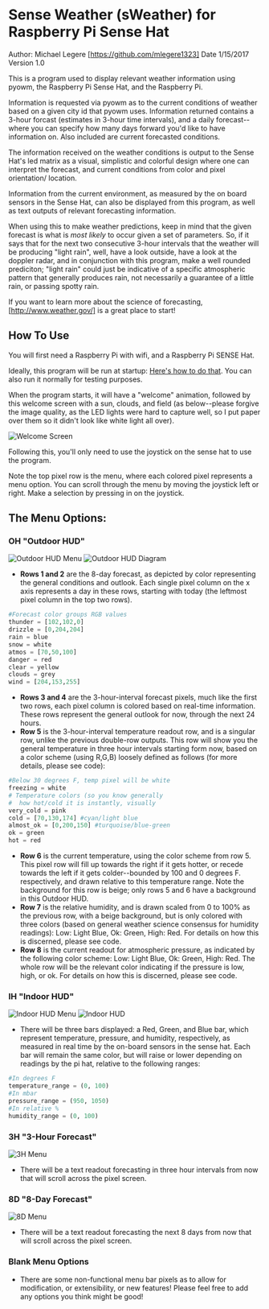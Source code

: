 # Sense Weather (sWeather) for Raspberry Pi Sense Hat

Author: Michael Legere [https://github.com/mlegere1323]
Date 1/15/2017
Version 1.0

This is a program used to display relevant weather information using
pyowm, the Raspberry Pi Sense Hat, and the Raspberry Pi.

Information is requested via pyowm as to the current conditions of weather
based on a given city id that pyowm uses. Information returned contains
a 3-hour forcast (estimates in 3-hour time intervals), and a daily forecast--
where you can specify how many days forward you'd like to have information on.
Also included are current forecasted conditions.

The information received on the weather conditions is output to the Sense Hat's
led matrix as a visual, simplistic and colorful design where one can
interpret the forecast, and current conditions from color and pixel orientation/
location.

Information from the current environment, as measured by the on board sensors
in the Sense Hat, can also be displayed from this program, as well as text
outputs of relevant forecasting information.

When using this to make weather predictions, keep in mind that the given forecast
is what is *most likely* to occur given a set of parameters. So, if it says that
for the next two consecutive 3-hour intervals that the weather will be producing
"light rain", well, have a look outside, have a look at the doppler radar, and
in conjunction with this program, make a well rounded prediciton; "light rain"
could just be indicative of a specific atmospheric pattern that generally produces
rain, not necessarily a guarantee of a little rain, or passing spotty rain.

If you want to learn more about the science of forecasting, [http://www.weather.gov/]
is a great place to start!

## How To Use

You will first need a Raspberry Pi with wifi, and a Raspberry Pi SENSE Hat.

Ideally, this program will be run at startup: [Here's how to do that](https://www.dexterindustries.com/howto/run-a-program-on-your-raspberry-pi-at-startup/). You can also run it normally for testing purposes.

When the program starts, it will have a "welcome" animation, followed by this welcome screen with a sun, clouds, and field (as below--please forgive the image quality, as the LED lights were hard to capture well, so I put paper over them so it didn't look like white light all over).

![Welcome Screen](/images/WelcomeScreen.jpg)

Following this, you'll only need to use the joystick on the sense hat to use the program. 

Note the top pixel row is the menu, where each colored pixel represents a menu option. You can scroll through the menu by moving the joystick left or right. Make a selection by pressing in on the joystick.

## **The Menu Options:**
### OH "Outdoor HUD"
![Outdoor HUD Menu](/images/OutdoorHUDMenu.jpg)
![Outdoor HUD Diagram](/images/OutdoorHUDDiagram.jpg)

* **Rows 1 and 2** are the 8-day forecast, as depicted by color representing the general conditions and outlook. Each single pixel column on the x axis represents a day in these rows, starting with today (the leftmost pixel column in the top two rows).
```python 
#Forecast color groups RGB values
thunder = [102,102,0]
drizzle = [0,204,204]
rain = blue
snow = white
atmos = [70,50,100]
danger = red
clear = yellow
clouds = grey
wind = [204,153,255]
```
* **Rows 3 and 4** are the 3-hour-interval forecast pixels, much like the first two rows, each pixel column is colored based on real-time information. These rows represent the general outlook for now, through the next 24 hours.
* **Row 5** is the 3-hour-interval temperature readout row, and is a singular row, unlike the previous double-row outputs. This row will show you the general temperature in three hour intervals starting form now, based on a color scheme (using R,G,B) loosely defined as follows (for more details, please see code):
```python
#Below 30 degrees F, temp pixel will be white
freezing = white
# Temperature colors (so you know generally
#  how hot/cold it is instantly, visually
very_cold = pink
cold = [70,130,174] #cyan/light blue
almost_ok = [0,200,150] #turquoise/blue-green
ok = green
hot = red
```
* **Row 6** is the current temperature, using the color scheme from row 5. This pixel row will fill up towards the right if it gets hotter, or recede towards the left if it gets colder--bounded by 100 and 0 degrees F. respectively, and drawn relative to this temperature range. Note the background for this row is beige; only rows 5 and 6 have a background in this Outdoor HUD.
* **Row 7** is the relative humidity, and is drawn scaled from 0 to 100% as the previous row, with a beige background, but is only colored with three colors (based on general weather science consensus for humidity readings): Low: Light Blue, Ok: Green, High: Red. For details on how this is discerned, please see code.
* **Row 8** is the current readout for atmospheric pressure, as indicated by the following color scheme: Low: Light Blue, Ok: Green, High: Red. The whole row will be the relevant color indicating if the pressure is low, high, or ok. For details on how this is discerned, please see code.

### IH "Indoor HUD"
![Indoor HUD Menu](/images/IndoorHUDMenu.jpg)
![Indoor HUD](/images/IndoorHUD.jpg)

* There will be three bars displayed: a Red, Green, and Blue bar, which represent temperature, pressure, and humidity, respectively, as measured in real time by the on-board sensors in the sense hat. Each bar will remain the same color, but will raise or lower depending on readings by the pi hat, relative to the following ranges:
```python
#In degrees F
temperature_range = (0, 100)
#In mbar
pressure_range = (950, 1050)
#In relative %
humidity_range = (0, 100)
```

### 3H "3-Hour Forecast"
![3H Menu](/images/ThreeHourForecastMenu.jpg)

* There will be a text readout forecasting in three hour intervals from now that will scroll across the pixel screen.

### 8D "8-Day Forecast"
![8D Menu](/images/EightDayForecastMenu.jpg)

* There will be a text readout forecasting the next 8 days from now that will scroll across the pixel screen.

### Blank Menu Options
* There are some non-functional menu bar pixels as to allow for modification, or extensibility, or new features! Please feel free to add any options you think might be good!
